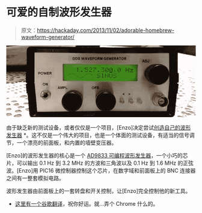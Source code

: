 # 可爱的自制波形发生器

> 原文：<https://hackaday.com/2013/11/02/adorable-homebrew-waveform-generator/>

![waveform](img/a375b6e72f0291850dc72c307c6a6f6a.png)

由于缺乏新的测试设备，或者仅仅是一个项目，[Enzo]决定尝试[创造自己的波形发生器](http://www.angelfire.com/electronic2/b94/dds/dds.htm) *。这不仅是一个伟大的项目，也是一个体面的测试设备，有适当的信号调节，一个漂亮的前面板，和内置的墙壁变压器。

[Enzo]的波形发生器的核心是一个 [AD9833 可编程波形发生器](http://www.analog.com/en/rfif-components/direct-digital-synthesis-dds/ad9833/products/product.html)，一个小巧的芯片，可以输出 0.1 Hz 到 3.2 MHz 的方波和三角波以及 0.1 Hz 到 1.6 MHz 的正弦波。[Enzo]用 PIC16 微控制器控制这个芯片，在数字域和前面板上的 BNC 连接器之间有一整套模拟电路。

波形发生器由前面板上的一套转盘和开关控制，让[Enzo]完全控制他的新工具。

* [这里有一个谷歌翻译](http://translate.google.com/translate?hl=en&sl=it&tl=en&u=http%3A%2F%2Fwww.angelfire.com%2Felectronic2%2Fb94%2Fdds%2Fdds.htm)，祝你好运。就…弄个 Chrome 什么的。